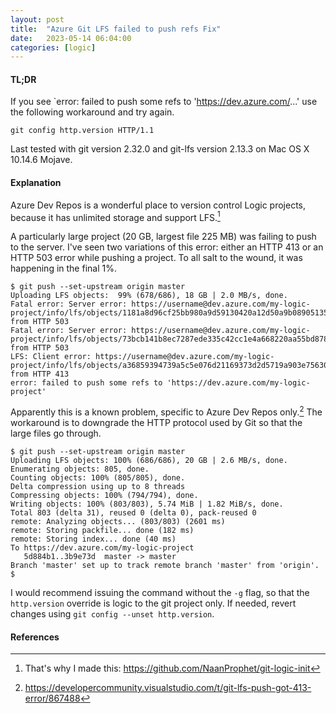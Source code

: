 ```yaml
---
layout: post
title:  "Azure Git LFS failed to push refs Fix"
date:   2023-05-14 06:04:00
categories: [logic]
---
```


#### TL;DR

If you see `error: failed to push some refs to 'https://dev.azure.com/...' use the following workaround and try again.

`git config http.version HTTP/1.1`

Last tested with git version 2.32.0 and git-lfs version 2.13.3 on Mac OS X 10.14.6 Mojave.

#### Explanation

Azure Dev Repos is a wonderful place to version control Logic projects, because it has unlimited storage and support LFS.[^1]

A particularly large project (20 GB, largest file 225 MB) was failing to push to the server. I've seen two variations of this error: either an HTTP 413 or an HTTP 503 error while pushing a project. To all salt to the wound, it was happening in the final 1%.

```
$ git push --set-upstream origin master
Uploading LFS objects:  99% (678/686), 18 GB | 2.0 MB/s, done.
Fatal error: Server error: https://username@dev.azure.com/my-logic-project/info/lfs/objects/1181a8d96cf25bb980a9d59130420a12d50a9b08905135217d7ac77fda10a14f from HTTP 503
Fatal error: Server error: https://username@dev.azure.com/my-logic-project/info/lfs/objects/73bcb141b8ec7287ede335c42cc1e4a668220aa55bd878c7e5a2c1d9f57fba42 from HTTP 503
LFS: Client error: https://username@dev.azure.com/my-logic-project/info/lfs/objects/a36859394739a5c5e076d21169373d2d5719a903e75630678697beb669a58a2d from HTTP 413
error: failed to push some refs to 'https://dev.azure.com/my-logic-project'
```

Apparently this is a known problem, specific to Azure Dev Repos only.[^2] The workaround is to downgrade the HTTP protocol used by Git so that the large files go through.

```
$ git push --set-upstream origin master
Uploading LFS objects: 100% (686/686), 20 GB | 2.6 MB/s, done.                  
Enumerating objects: 805, done.
Counting objects: 100% (805/805), done.
Delta compression using up to 8 threads
Compressing objects: 100% (794/794), done.
Writing objects: 100% (803/803), 5.74 MiB | 1.82 MiB/s, done.
Total 803 (delta 31), reused 0 (delta 0), pack-reused 0
remote: Analyzing objects... (803/803) (2601 ms)
remote: Storing packfile... done (182 ms)
remote: Storing index... done (40 ms)
To https://dev.azure.com/my-logic-project
   5d884b1..3b9e73d  master -> master
Branch 'master' set up to track remote branch 'master' from 'origin'.
$ 
```

I would recommend issuing the command without the `-g` flag, so that the `http.version` override is logic to the git project only. If needed, revert changes using `git config --unset http.version`.

#### References

[^1]: That's why I made this: <https://github.com/NaanProphet/git-logic-init>
[^2]: https://developercommunity.visualstudio.com/t/git-lfs-push-got-413-error/867488